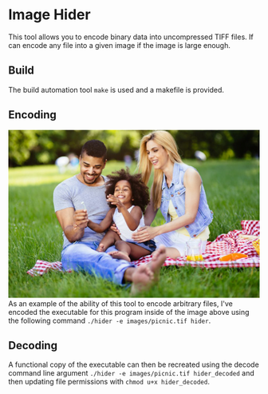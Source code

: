 # Image Hider
This tool allows you to encode binary data into
uncompressed TIFF files. If can encode any file
into a given image if the image is large enough.

## Build
The build automation tool `make` is used and a makefile is provided.

## Encoding
![Image with executable](https://github.com/mcnultyc/image-hider/blob/master/images/picnic_executable.tif)<br>
As an example of the ability of this tool to encode arbitrary files, I've encoded the executable for this program inside of the image above using the following command `./hider -e images/picnic.tif hider`.

## Decoding
A functional copy of the executable can then be recreated using the decode command line argument `./hider -e images/picnic.tif hider_decoded` and then updating file permissions with `chmod u+x hider_decoded`.

